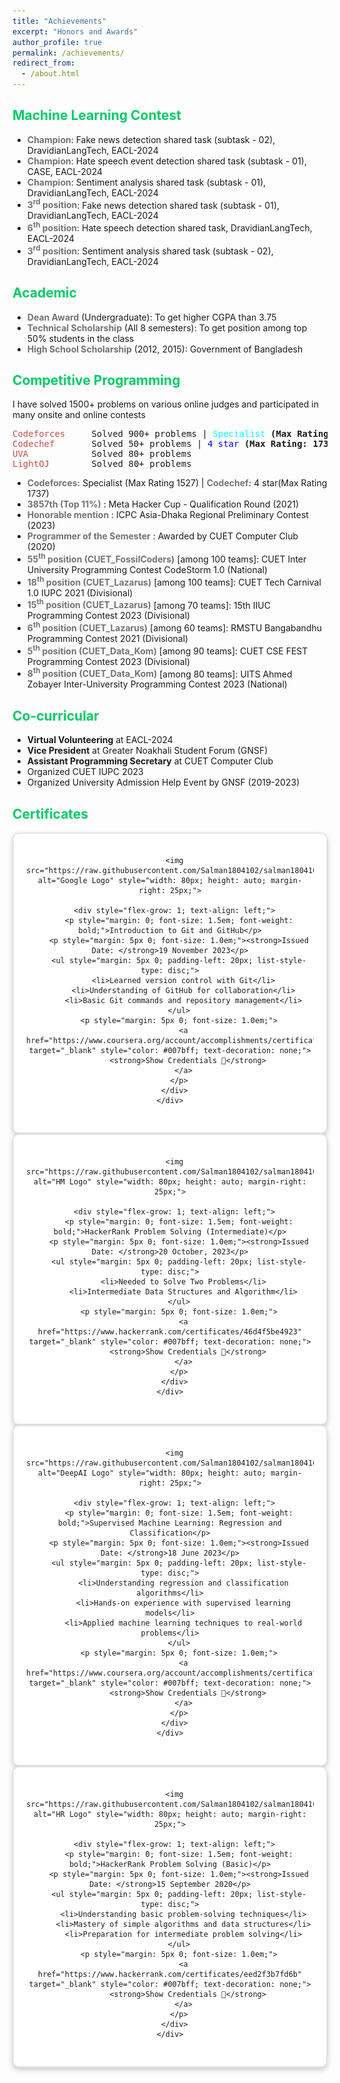```yaml
---
title: "Achievements"
excerpt: "Honors and Awards"
author_profile: true
permalink: /achievements/
redirect_from: 
  - /about.html
---
```

  
## <font color="#00cc66">Machine Learning Contest</font>
<ul>
  <li> <b><font color= "#737373" >Champion</font></b>: Fake news detection shared task (subtask - 02), DravidianLangTech, EACL-2024</li>  
  <li> <b><font color= "#737373" >Champion</font></b>: Hate speech event detection shared task (subtask - 01), CASE, EACL-2024</li>  
  <li> <b><font color= "#737373" >Champion</font></b>: Sentiment analysis shared task (subtask - 01), DravidianLangTech, EACL-2024</li>  
  <li> <b><font color= "#737373" >3<sup>rd</sup> position</font></b>: Fake news detection shared task (subtask - 01), DravidianLangTech, EACL-2024</li> 
  <li> <b><font color= "#737373" >6<sup>th</sup> position</font></b>: Hate speech detection shared task, DravidianLangTech, EACL-2024</li> 
  <li> <b><font color= "#737373" >3<sup>rd</sup> position</font></b>: Sentiment analysis shared task (subtask - 02), DravidianLangTech, EACL-2024</li>
</ul>

## <font color="#00cc66">Academic</font>
<ul>
  <li> <b><font color= "#737373" >Dean Award</font></b> (Undergraduate): To get higher CGPA than 3.75</li>
  <li> <b><font color= "#737373" >Technical Scholarship</font></b> (All 8 semesters): To get position among top 50% students in the class</li>
  <li> <b><font color= "#737373" >High School Scholarship</font></b> (2012, 2015): Government of Bangladesh</li>
</ul>

## <font color="#00cc66">Competitive Programming</font>

I have solved 1500+ problems on various online judges and participated in many onsite and online contests

<pre>
<span style="color:rgb(201, 76, 76)">Codeforces</span>     Solved 900+ problems | <font color="#00FFFF">Specialist</font> <b>(Max Rating: 1527)</b> <a href="https://codeforces.com/profile/woolgatherer"><font color="#ff6633">[Handle: woolgatherer]</font></a> 
<span style="color:rgb(201, 76, 76)">Codechef</span>       Solved 50+ problems | <font color="#0000FF">4 star</font> <b>(Max Rating: 1737)</b> <a href="https://www.codechef.com/users/woolgatherer"><font color="#ff6633">[Handle: woolgatherer]</font></a> 
<span style="color:rgb(201, 76, 76)">UVA</span>            Solved 80+ problems 
<span style="color:rgb(201, 76, 76)">LightOJ</span>        Solved 80+ problems 
</pre>

<ul>
  <li> <b><font color= "#737373" >Codeforces:</font></b> Specialist (Max Rating 1527) | <b><font color= "#737373" >Codechef:</font></b> 4 star(Max Rating 1737)</li>
  <li> <b><font color= "#737373" >3857th (Top 11%)</font></b> : Meta Hacker Cup - Qualification Round (2021)</li>
  <li> <b><font color= "#737373" >Honorable mention</font></b> : ICPC Asia-Dhaka Regional Preliminary Contest (2023)</li>
  <li> <b><font color= "#737373" >Programmer of the Semester</font></b> : Awarded by CUET Computer Club (2020)</li>
  <li> <b><font color= "#737373" >55<sup>th</sup> position (CUET_FossilCoders)</font></b> [among 100 teams]: CUET Inter University Programming Contest CodeStorm 1.0 (National)</li>
  <li> <b><font color= "#737373" >18<sup>th</sup> position (CUET_Lazarus)</font></b> [among 100 teams]: CUET Tech Carnival 1.0 IUPC 2021 (Divisional)</li>
  <li> <b><font color= "#737373" >15<sup>th</sup> position (CUET_Lazarus)</font></b> [among 70 teams]: 15th IIUC Programming Contest 2023 (Divisional)</li>
  <li> <b><font color= "#737373" >6<sup>th</sup> position (CUET_Lazarus)</font></b> [among 60 teams]: RMSTU Bangabandhu Programming Contest 2021 (Divisional)</li>
  <li> <b><font color= "#737373" >5<sup>th</sup> position (CUET_Data_Kom)</font></b> [among 90 teams]: CUET CSE FEST Programming Contest 2023 (Divisional)</li>
  <li> <b><font color= "#737373" >8<sup>th</sup> position (CUET_Data_Kom)</font></b> [among 80 teams]: UITS Ahmed Zobayer Inter-University Programming Contest 2023 (National)</li>
</ul>

## <font color="#00cc66"> Co-curricular</font>
   * **Virtual Volunteering** at EACL-2024
   * **Vice President** at Greater Noakhali Student Forum (GNSF)
   * **Assistant Programming Secretary** at CUET Computer Club
   * Organized CUET IUPC 2023
   * Organized University Admission Help Event by GNSF (2019-2023)


## <font color="#00cc66">Certificates</font>

<div align="center" margin-bottom: 20px;>
  <div style="border: 2px solid #e1e4e8; border-radius: 10px; padding: 20px; max-width: 100%; margin: auto; box-shadow: 0px 4px 8px rgba(0,0,0,0.2); background-color: #fff;">
    <div style="display: flex; align-items: center; justify-content: space-between; margin-bottom: 10px;">

      <img src="https://raw.githubusercontent.com/Salman1804102/salman1804102.github.io/master/Gallery/googlelogo.png" alt="Google Logo" style="width: 80px; height: auto; margin-right: 25px;">
      
      <div style="flex-grow: 1; text-align: left;">
        <p style="margin: 0; font-size: 1.5em; font-weight: bold;">Introduction to Git and GitHub</p>
        <p style="margin: 5px 0; font-size: 1.0em;"><strong>Issued Date: </strong>19 November 2023</p>
        <ul style="margin: 5px 0; padding-left: 20px; list-style-type: disc;">
          <li>Learned version control with Git</li>
          <li>Understanding of GitHub for collaboration</li>
          <li>Basic Git commands and repository management</li>
        </ul>
        <p style="margin: 5px 0; font-size: 1.0em;">
          <a href="https://www.coursera.org/account/accomplishments/certificate/HEKVTYKJZGPG" target="_blank" style="color: #007bff; text-decoration: none;">
            <strong>Show Credentials 🔗</strong>
          </a>
        </p>
      </div>
    </div>
  </div>
</div>

<div align="center" margin-bottom: 20px;>
  <div style="border: 2px solid #e1e4e8; border-radius: 10px; padding: 20px; max-width: 100%; margin: auto; box-shadow: 0px 4px 8px rgba(0,0,0,0.2); background-color: #fff;">
    <div style="display: flex; align-items: center; justify-content: space-between; margin-bottom: 10px;">

      <img src="https://raw.githubusercontent.com/Salman1804102/salman1804102.github.io/master/Gallery/hackerrank.png" alt="HM Logo" style="width: 80px; height: auto; margin-right: 25px;">
      
      <div style="flex-grow: 1; text-align: left;">
        <p style="margin: 0; font-size: 1.5em; font-weight: bold;">HackerRank Problem Solving (Intermediate)</p>
        <p style="margin: 5px 0; font-size: 1.0em;"><strong>Issued Date: </strong>20 October, 2023</p>
        <ul style="margin: 5px 0; padding-left: 20px; list-style-type: disc;">
          <li>Needed to Solve Two Problems</li>
          <li>Intermediate Data Structures and Algorithm</li>
        </ul>
        <p style="margin: 5px 0; font-size: 1.0em;">
          <a href="https://www.hackerrank.com/certificates/46d4f5be4923" target="_blank" style="color: #007bff; text-decoration: none;">
            <strong>Show Credentials 🔗</strong>
          </a>
        </p>
      </div>
    </div>
  </div>
</div>


<div align="center" margin-bottom: 20px;>
  <div style="border: 2px solid #e1e4e8; border-radius: 10px; padding: 20px; max-width: 100%; margin: auto; box-shadow: 0px 4px 8px rgba(0,0,0,0.2); background-color: #fff;">
    <div style="display: flex; align-items: center; justify-content: space-between; margin-bottom: 10px;">

      <img src="https://raw.githubusercontent.com/Salman1804102/salman1804102.github.io/master/Gallery/deepAI.png" alt="DeepAI Logo" style="width: 80px; height: auto; margin-right: 25px;">
      
      <div style="flex-grow: 1; text-align: left;">
        <p style="margin: 0; font-size: 1.5em; font-weight: bold;">Supervised Machine Learning: Regression and Classification</p>
        <p style="margin: 5px 0; font-size: 1.0em;"><strong>Issued Date: </strong>18 June 2023</p>
        <ul style="margin: 5px 0; padding-left: 20px; list-style-type: disc;">
          <li>Understanding regression and classification algorithms</li>
          <li>Hands-on experience with supervised learning models</li>
          <li>Applied machine learning techniques to real-world problems</li>
        </ul>
        <p style="margin: 5px 0; font-size: 1.0em;">
          <a href="https://www.coursera.org/account/accomplishments/certificate/BQ98VETHTX4E" target="_blank" style="color: #007bff; text-decoration: none;">
            <strong>Show Credentials 🔗</strong>
          </a>
        </p>
      </div>
    </div>
  </div>
</div>

<div align="center" margin-bottom: 20px;>
  <div style="border: 2px solid #e1e4e8; border-radius: 10px; padding: 20px; max-width: 100%; margin: auto; box-shadow: 0px 4px 8px rgba(0,0,0,0.2); background-color: #fff;">
    <div style="display: flex; align-items: center; justify-content: space-between; margin-bottom: 10px;">

      <img src="https://raw.githubusercontent.com/Salman1804102/salman1804102.github.io/master/Gallery/hackerrank.png" alt="HR Logo" style="width: 80px; height: auto; margin-right: 25px;">
      
      <div style="flex-grow: 1; text-align: left;">
        <p style="margin: 0; font-size: 1.5em; font-weight: bold;">HackerRank Problem Solving (Basic)</p>
        <p style="margin: 5px 0; font-size: 1.0em;"><strong>Issued Date: </strong>15 September 2020</p>
        <ul style="margin: 5px 0; padding-left: 20px; list-style-type: disc;">
          <li>Understanding basic problem-solving techniques</li>
          <li>Mastery of simple algorithms and data structures</li>
          <li>Preparation for intermediate problem solving</li>
        </ul>
        <p style="margin: 5px 0; font-size: 1.0em;">
          <a href="https://www.hackerrank.com/certificates/eed2f3b7fd6b" target="_blank" style="color: #007bff; text-decoration: none;">
            <strong>Show Credentials 🔗</strong>
          </a>
        </p>
      </div>
    </div>
  </div>
</div>
